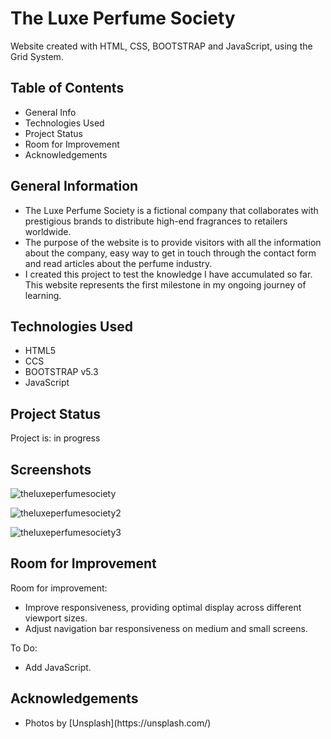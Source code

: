 # The Luxe Perfume Society </br>
</hr>
Website created with HTML, CSS, BOOTSTRAP and JavaScript, using the Grid System.

## Table of Contents
</hr>

<ul>
  <li>General Info</li>
  <li>Technologies Used</li>
  <li>Project Status</li>
  <li>Room for Improvement</li>
  <li>Acknowledgements</li>
</ul>

## General Information
</hr>

<ul>
  <li>The Luxe Perfume Society is a fictional company that collaborates with prestigious brands to distribute high-end fragrances to retailers worldwide.</li>
  <li>The purpose of the website is to provide visitors with all the information about the company, easy way to get in touch through the contact form and read articles about the perfume industry.</li>
  <li>I created this project to test the knowledge I have accumulated so far. This website represents the first milestone in my ongoing journey of learning.</li>
</ul>

## Technologies Used
</hr>

<ul>
  <li>HTML5</li>
  <li>CCS</li>
  <li>BOOTSTRAP v5.3</li>
  <li>JavaScript</li>
</ul>

## Project Status
</hr>

Project is: in progress

## Screenshots
</hr>

![theluxeperfumesociety](https://github.com/user-attachments/assets/b04ee3f6-9a45-44dd-be34-fdfc63f2d17a)

![theluxeperfumesociety2](https://github.com/user-attachments/assets/ec39bcd0-e6c8-49c2-a1df-26756e09231e)

![theluxeperfumesociety3](https://github.com/user-attachments/assets/5f283f82-4feb-41fc-9dae-e52f01af04ab)



## Room for Improvement
</hr>

Room for improvement:
<ul>
  <li>Improve responsiveness, providing optimal display across different viewport sizes.</li>
  <li>Adjust navigation bar responsiveness on medium and small screens.</li>
</ul>

To Do:
<ul>
  <li>Add JavaScript.</li>
</ul>

## Acknowledgements
</hr>

<ul>
  <li>Photos by [Unsplash](https://unsplash.com/)</li>
</ul>



